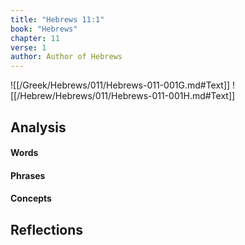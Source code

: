 ```yaml
---
title: "Hebrews 11:1"
book: "Hebrews"
chapter: 11
verse: 1
author: Author of Hebrews
---
```

![[/Greek/Hebrews/011/Hebrews-011-001G.md#Text]]
![[/Hebrew/Hebrews/011/Hebrews-011-001H.md#Text]]

## Analysis

#### Words

#### Phrases

#### Concepts

## Reflections
